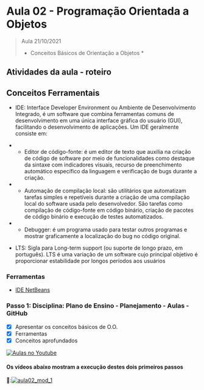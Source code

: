 # Aula 02 - Programação Orientada a Objetos

> Aula 21/10/2021
> 
>  * Conceitos Básicos de Orientação a Objetos *

## Atividades da aula - roteiro

## Conceitos Ferramentais
- IDE: Interface Developer Environment ou Ambiente de Desenvolvimento Integrado, é um software que combina ferramentas comuns de desenvolvimento em uma única interface gráfica do usuário (GUI), facilitando o desenvolvimento de aplicações. Um IDE geralmente consiste em:
- - Editor de código-fonte: é um editor de texto que auxilia na criação de código de software por meio de funcionalidades como destaque da sintaxe com indicadores visuais, recurso de preenchimento automático específico da linguagem e verificação de bugs durante a criação.
- - Automação de compilação local: são utilitários que automatizam tarefas simples e repetíveis durante a criação de uma compilação local do software usada pelo desenvolvedor. São tarefas como compilação de código-fonte em código binário, criação de pacotes de código binário e execução de testes automatizados.
- - Debugger: é um programa usado para testar outros programas e mostrar graficamente a localização do bug no código original.

- LTS: Sigla para Long-term support (ou suporte de longo prazo, em português). 
LTS é uma variação de um software cujo principal objetivo é proporcionar estabilidade por longos períodos aos usuários

### Ferramentas
- [IDE NetBeans](https://www.apache.org/dyn/closer.cgi/netbeans/netbeans/12.0/Apache-NetBeans-12.0-bin-macosx.dmg)


### Passo 1: Disciplina: Plano de Ensino - Planejamento - Aulas - GitHub
- [x]  Apresentar os conceitos básicos de O.O.
- [x]  Ferramentas 
- [x]  Conceitos aprofundados

[![Aulas no Youtube](https://github.com/marcoswagner-commits/gestao_obras_aula_daw/blob/cb3e2ea9547f9ddc831277f07919c3e78451eb92/yt-icon.png)](https://www.youtube.com/channel/UCfO-aJxKLqau0TnL0AfNAvA)
####  Os vídeos abaixo mostram a execução destes dois primeiros passos

🥇:[![aula02_mod_1](https://github.com/marcoswagner-commits/gestao_obras_aula_daw/blob/b29579d6b8583f49c9b1a044288abcb788643119/documentos/Capa_aula08.png)](https://www.youtube.com/watch?v=kwyntQNaGn0)



